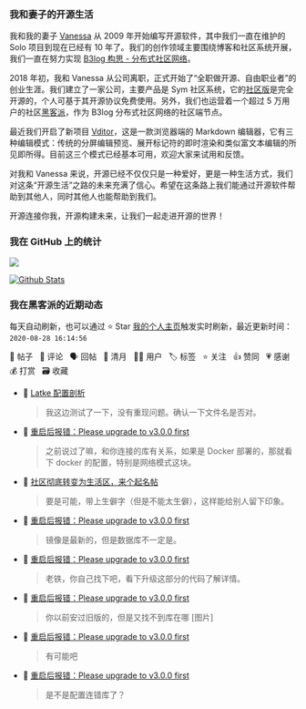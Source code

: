 ### 我和妻子的开源生活

我和我的妻子 [Vanessa](https://github.com/Vanessa219) 从 2009 年开始编写开源软件，其中我们一直在维护的 Solo 项目到现在已经有 10 年了。我们的创作领域主要围绕博客和社区系统开展，我们一直在努力实现 [B3log 构思 - 分布式社区网络](https://hacpai.com/article/1546941897596)。

2018 年初，我和 Vanessa 从公司离职，正式开始了“全职做开源、自由职业者”的创业生涯。我们建立了一家公司，主要产品是 Sym 社区系统，它的[社区版](https://github.com/88250/symphony)是完全开源的，个人可基于其开源协议免费使用。另外，我们也运营着一个超过 5 万用户的社区[黑客派](https://hacpai.com)，作为 B3log 分布式社区网络的社区端节点。

最近我们开启了新项目 [Vditor](https://github.com/Vanessa219/vditor)，这是一款浏览器端的 Markdown 编辑器，它有三种编辑模式：传统的分屏编辑预览、展开标记符的即时渲染和类似富文本编辑的所见即所得。目前这三个模式已经基本可用，欢迎大家来试用和反馈。

对我和 Vanessa 来说，开源已经不仅仅只是一种爱好，更是一种生活方式，我们对这条“开源生活”之路的未来充满了信心。希望在这条路上我们能通过开源软件帮助到其他人，同时其他人也能帮助到我们。

开源连接你我，开源构建未来，让我们一起走进开源的世界！

### 我在 GitHub 上的统计

<a title="Hits" target="_blank" href="https://github.com/88250/88250"><img src="https://hits.b3log.org/88250/88250.svg"></a>

[![Github Stats](https://github-readme-stats.vercel.app/api?username=88250&show_icons=true)](https://github.com/88250)

<!--events start -->

### 我在黑客派的近期动态

每天自动刷新，也可以通过 ⭐️ Star [我的个人主页](https://github.com/88250/88250)触发实时刷新，最近更新时间：`2020-08-28 16:14:56`

📝 帖子 &nbsp; 💬 评论 &nbsp; 🗣 回帖 &nbsp; 🌙 清月 &nbsp; 👨‍💻 用户 &nbsp; 🏷️ 标签 &nbsp; ⭐️ 关注 &nbsp; 👍 赞同 &nbsp; 💗 感谢 &nbsp; 💰 打赏 &nbsp; 🗃 收藏

* 💬 [Latke 配置剖析](https://hacpai.com/article/1474087427032/comment/1598537256417#comments)

  > 我这边测试了一下，没有重现问题。确认一下文件名是否对。
* 💬 [重启后报错：Please upgrade to v3.0.0 first](https://hacpai.com/article/1598349714063/comment/1598492320922#comments)

  > 之前说过了嘛，和你连接的库有关系，如果是 Docker 部署的，那就看下 docker 的配置，特别是网络模式这块。
* 💬 [社区彻底转变为生活区，来个起名帖](https://hacpai.com/article/1598431012111/comment/1598435312312#comments)

  > 要是可能，带上生僻字（但是不能太生僻），这样能给别人留下印象。
* 💬 [重启后报错：Please upgrade to v3.0.0 first](https://hacpai.com/article/1598349714063/comment/1598435171581#comments)

  > 镜像是最新的，但是数据库不一定是。
* 💬 [重启后报错：Please upgrade to v3.0.0 first](https://hacpai.com/article/1598349714063/comment/1598408947080#comments)

  > 老铁，你自己找下吧，看下升级这部分的代码了解详情。
* 💬 [重启后报错：Please upgrade to v3.0.0 first](https://hacpai.com/article/1598349714063/comment/1598408135383#comments)

  > 你以前安过旧版的，但是又找不到库在哪 [图片]
* 💬 [重启后报错：Please upgrade to v3.0.0 first](https://hacpai.com/article/1598349714063/comment/1598405476333#comments)

  > 有可能吧
* 💬 [重启后报错：Please upgrade to v3.0.0 first](https://hacpai.com/article/1598349714063/comment/1598404731275#comments)

  > 是不是配置连错库了？


<!--events end -->
